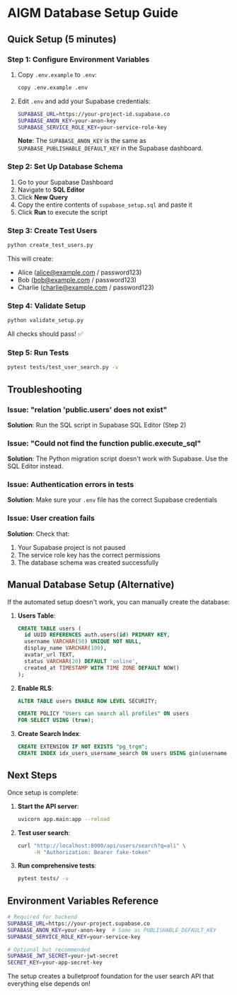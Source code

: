 # AIGM Database Setup Guide

## Quick Setup (5 minutes)

### Step 1: Configure Environment Variables

1. Copy `.env.example` to `.env`:
   ```bash
   copy .env.example .env
   ```

2. Edit `.env` and add your Supabase credentials:
   ```bash
   SUPABASE_URL=https://your-project-id.supabase.co
   SUPABASE_ANON_KEY=your-anon-key
   SUPABASE_SERVICE_ROLE_KEY=your-service-role-key
   ```

   **Note**: The `SUPABASE_ANON_KEY` is the same as `SUPABASE_PUBLISHABLE_DEFAULT_KEY` in the Supabase dashboard.

### Step 2: Set Up Database Schema

1. Go to your Supabase Dashboard
2. Navigate to **SQL Editor**
3. Click **New Query**
4. Copy the entire contents of `supabase_setup.sql` and paste it
5. Click **Run** to execute the script

### Step 3: Create Test Users

```bash
python create_test_users.py
```

This will create:
- Alice (alice@example.com / password123)
- Bob (bob@example.com / password123)  
- Charlie (charlie@example.com / password123)

### Step 4: Validate Setup

```bash
python validate_setup.py
```

All checks should pass! ✅

### Step 5: Run Tests

```bash
pytest tests/test_user_search.py -v
```

## Troubleshooting

### Issue: "relation 'public.users' does not exist"
**Solution**: Run the SQL script in Supabase SQL Editor (Step 2)

### Issue: "Could not find the function public.execute_sql"
**Solution**: The Python migration script doesn't work with Supabase. Use the SQL Editor instead.

### Issue: Authentication errors in tests
**Solution**: Make sure your `.env` file has the correct Supabase credentials

### Issue: User creation fails
**Solution**: Check that:
1. Your Supabase project is not paused
2. The service role key has the correct permissions
3. The database schema was created successfully

## Manual Database Setup (Alternative)

If the automated setup doesn't work, you can manually create the database:

1. **Users Table**:
   ```sql
   CREATE TABLE users (
     id UUID REFERENCES auth.users(id) PRIMARY KEY,
     username VARCHAR(50) UNIQUE NOT NULL,
     display_name VARCHAR(100),
     avatar_url TEXT,
     status VARCHAR(20) DEFAULT 'online',
     created_at TIMESTAMP WITH TIME ZONE DEFAULT NOW()
   );
   ```

2. **Enable RLS**:
   ```sql
   ALTER TABLE users ENABLE ROW LEVEL SECURITY;
   
   CREATE POLICY "Users can search all profiles" ON users
   FOR SELECT USING (true);
   ```

3. **Create Search Index**:
   ```sql
   CREATE EXTENSION IF NOT EXISTS "pg_trgm";
   CREATE INDEX idx_users_username_search ON users USING gin(username gin_trgm_ops);
   ```

## Next Steps

Once setup is complete:

1. **Start the API server**:
   ```bash
   uvicorn app.main:app --reload
   ```

2. **Test user search**:
   ```bash
   curl "http://localhost:8000/api/users/search?q=ali" \
        -H "Authorization: Bearer fake-token"
   ```

3. **Run comprehensive tests**:
   ```bash
   pytest tests/ -v
   ```

## Environment Variables Reference

```bash
# Required for backend
SUPABASE_URL=https://your-project.supabase.co
SUPABASE_ANON_KEY=your-anon-key  # Same as PUBLISHABLE_DEFAULT_KEY
SUPABASE_SERVICE_ROLE_KEY=your-service-key

# Optional but recommended
SUPABASE_JWT_SECRET=your-jwt-secret
SECRET_KEY=your-app-secret-key
```

The setup creates a bulletproof foundation for the user search API that everything else depends on!
